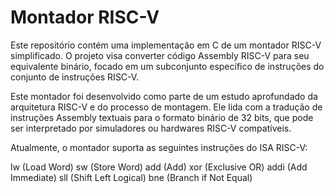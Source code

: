 # Montador RISC-V

Este repositório contém uma implementação em C de um montador RISC-V simplificado. O projeto visa converter código Assembly RISC-V para seu equivalente binário, focado em um subconjunto específico de instruções do conjunto de instruções RISC-V.

Este montador foi desenvolvido como parte de um estudo aprofundado da arquitetura RISC-V e do processo de montagem. Ele lida com a tradução de instruções Assembly textuais para o formato binário de 32 bits, que pode ser interpretado por simuladores ou hardwares RISC-V compatíveis.

Atualmente, o montador suporta as seguintes instruções do ISA RISC-V:

lw (Load Word)
sw (Store Word)
add (Add)
xor (Exclusive OR)
addi (Add Immediate)
sll (Shift Left Logical)
bne (Branch if Not Equal)

